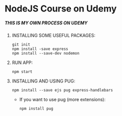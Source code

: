 # NodeJS Course on Udemy
##### THIS IS MY OWN PROCESS ON UDEMY 
1. INSTALLING SOME USEFUL PACKAGES:
    ```
    git init
    npm install -save express
    npm install --save-dev nodemon
    ```
2. RUN APP: 
    ```
    npm start
    ```
3. INSTALLING AND USING PUG: 
    ```
    npm install --save ejs pug express-handlebars
    ```
    * If you want to use pug (more extensions):
        ```
        npm install pug
        ``` 

